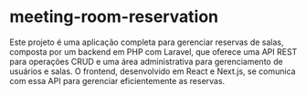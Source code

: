 # meeting-room-reservation
Este projeto é uma aplicação completa para gerenciar reservas de salas, composta por um backend em PHP com Laravel, que oferece uma API REST para operações CRUD e uma área administrativa para gerenciamento de usuários e salas. O frontend, desenvolvido em React e Next.js, se comunica com essa API para gerenciar eficientemente as reservas.
